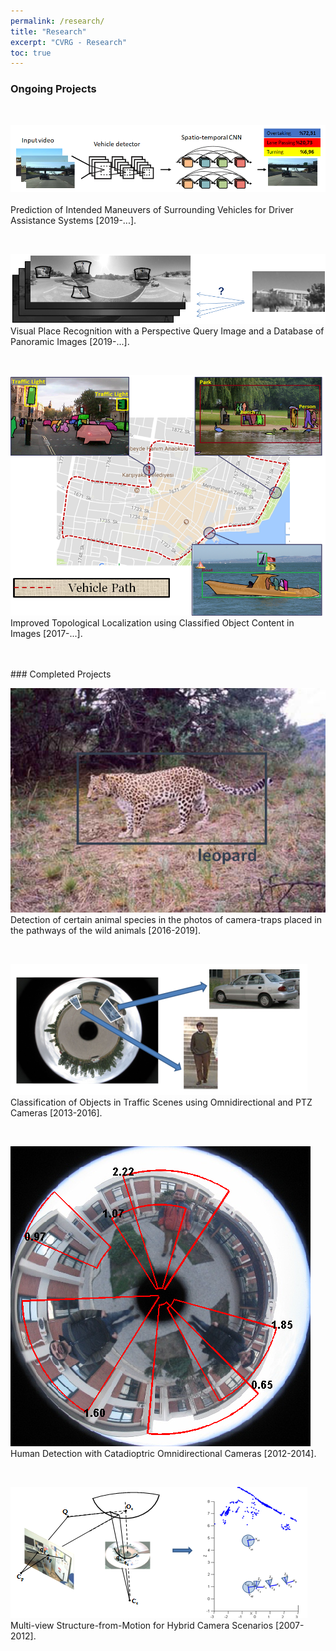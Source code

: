 ```yaml
---
permalink: /research/
title: "Research"
excerpt: "CVRG - Research"
toc: true
---
```


### Ongoing Projects
<br>

![](/assets/images/maneuver-prediction.png)  
<br>
Prediction of Intended Maneuvers of Surrounding Vehicles for Driver Assistance Systems [2019-...].

<br>

![](/assets/images/visual-place-recognition.png)
<br>
Visual Place Recognition with a Perspective Query Image and a Database of Panoramic Images [2019-...].

<br>

![](/assets/images/localization.png)
<br>
Improved Topological Localization using Classified Object Content in Images [2017-...].

<br>
<br>
### Completed Projects
<br>

![](/assets/images/leopard.png)
<br>
Detection of certain animal species in the photos of camera-traps placed in the pathways of the wild animals [2016-2019].

<br>

![](/assets/images/omniHOG.png)
<br>
Classification of Objects in Traffic Scenes using Omnidirectional and PTZ Cameras [2013-2016].

<br>

![](/assets/images/proposed1-clean-thicker.png)
<br>
Human Detection with Catadioptric Omnidirectional Cameras [2012-2014].

<br>

![](/assets/images/multi-view.png)
<br>
Multi-view Structure-from-Motion for Hybrid Camera Scenarios [2007-2012].
<br>
